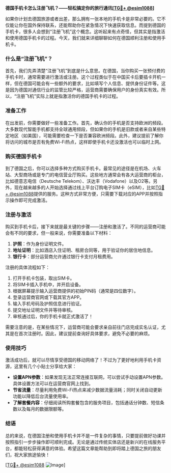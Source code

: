 **德国手机卡怎么注册飞机？——轻松搞定你的旅行通讯[[TG💪+ @esim1088](https://t.me/s/esim1088)]**

如果你计划去德国旅游或者出差，那么拥有一张本地的手机卡是非常必要的。它不仅能让你在国外保持联系，还能帮助你在紧急情况下快速获取信息。而提到德国的手机卡，很多人会想到“注册飞机”这个概念。这听起来有点奇怪，但其实是指激活和使用德国手机卡的过程。今天，我们就来详细聊聊如何在德国顺利注册和使用手机卡。

### 什么是“注册飞机”？

首先，我们先弄清楚“注册飞机”到底是什么意思。在德国，当你购买一张预付费的手机卡时，通常需要进行激活或注册。这个过程类似于在中国买卡后要插卡开机一样，但在德国可能会有一些额外的要求，比如填写个人信息、提供身份证件等。这是因为德国对通信行业的监管比较严格，运营商需要确保用户的身份真实有效。所以，“注册飞机”实际上就是指激活你的德国手机卡的过程。

### 准备工作

在出发前，你需要做好一些准备工作。首先，确认你的手机是否支持欧洲的频段。大多数现代智能手机都支持全球通用频段，但如果你的手机是旧款或者来自某些特定地区（如美国），可能需要检查一下是否兼容欧洲频段。此外，建议提前了解你将访问的城市是否有免费Wi-Fi热点，这样即使手机卡还没激活也可以临时上网。

### 购买德国手机卡

到了德国之后，你可以选择多种方式购买手机卡。最常见的途径是在机场、火车站、大型商场或是专门的电信营业厅购买。这些地方通常会有各大运营商的柜台，比如德意志电信（Deutsche Telekom）、沃达丰（Vodafone）以及O2等。另外，现在越来越多的人开始选择通过线上平台订购电子SIM卡（eSIM），比如[TG💪+ @esim1088](https://t.me/s/esim1088)提供的服务。这种方式非常方便，只需要下载对应的APP并按照指示操作即可完成激活。

### 注册与激活

购买到手机卡后，接下来就是最关键的步骤——注册和激活了。不同的运营商可能会有不同的要求，但一般来说，你需要准备以下材料：

1. **护照**：作为身份证明文件。
2. **地址证明**：比如酒店入住证明、租房合同等，用于验证你的居住地信息。
3. **银行卡**：部分运营商允许通过银行卡支付月租费用。

注册的具体流程如下：
1. 打开手机卡包装，取出SIM卡。
2. 将SIM卡插入手机中，并开启设备。
3. 根据屏幕提示输入运营商提供的初始PIN码（通常是四位数字）。
4. 登录运营商官网或下载其官方APP。
5. 输入手机号码及护照信息进行验证。
6. 提交地址证明文件并等待审核。
7. 审核通过后，你的手机卡就正式激活了！

需要注意的是，在某些情况下，运营商可能会要求亲自前往门店完成实名认证，尤其是在首次注册时。因此，建议提前查询好具体要求，避免不必要的麻烦。

### 使用技巧

激活成功后，就可以尽情享受德国的移动网络了！不过为了更好地利用手机卡资源，这里有几个小贴士分享给大家：
- **设置APN参数**：如果发现无法正常连接互联网，可以尝试手动设置APN参数。具体设置方法可以在运营商官网上找到。
- **节省流量**：尽量利用免费Wi-Fi热点来减少数据流量消耗；同时关闭自动更新功能以降低后台流量使用率。
- **了解套餐内容**：仔细阅读所购套餐包含的服务项目，包括通话分钟数、短信条数以及每月的数据限额等。

### 结语

总的来说，在德国注册和使用手机卡并不是一件复杂的事情，只要提前做好功课并按照指引一步步操作即可顺利完成。无论是通过传统实体店还是新兴的在线服务平台，都能轻松获得满意的体验。希望这篇文章能帮助到即将踏上德国之旅的朋友们，祝大家旅途愉快！

[[TG💪+ @esim1088](https://t.me/s/esim1088) ![Image](https://i.postimg.cc/4NQfJmqS/Snipaste-2025-05-13-00-14-12.png)]